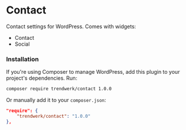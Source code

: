 Contact
====

Contact settings for WordPress. Comes with widgets:

- Contact
- Social

### Installation
If you're using Composer to manage WordPress, add this plugin to your project's dependencies. Run:
```sh
composer require trendwerk/contact 1.0.0
```

Or manually add it to your `composer.json`:
```json
"require": {
	"trendwerk/contact": "1.0.0"
},
```
